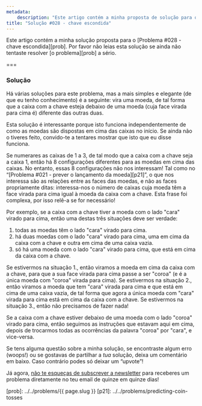 ```yaml
---
metadata:
    description: "Este artigo contém a minha proposta de solução para o problema #028 deste blogue."
title: "Solução #028 - chave escondida"
---
```


Este artigo contém a minha solução proposta para o [Problema #028 - chave escondida][prob]. Por favor não leias esta solução se ainda não tentaste resolver [o problema][prob] a sério.

===

### Solução

Há várias soluções para este problema, mas a mais simples e elegante
(de que eu tenho conhecimento) é a seguinte:
vira uma moeda, de tal forma que a caixa com a chave esteja debaixo
de uma moeda (cuja face virada para cima é) diferente das outras duas.

Esta solução é interessante porque isto funciona independentemente
de como as moedas são dispostas em cima das caixas no início.
Se ainda não o tiveres feito, convido-te a tentares mostrar que isto
que eu disse funciona.

Se numerares as caixas de $1$ a $3$, de tal modo que a caixa com
a chave seja a caixa $1$, então há $8$ configurações diferentes
para as moedas em cima das caixas.
No entanto, essas $8$ configurações não nos interessam!
Tal como no “[Problema #021 - prever o lançamento da moeda][p21]”,
o que nos interessa são as relações entre as faces das moedas, e não
as faces propriamente ditas:
interessa-nos o número de caixas cuja moeda têm a face virada para
cima igual à moeda da caixa com a chave.
Esta frase foi complexa, por isso relê-a se for necessário!

Por exemplo, se a caixa com a chave tiver a moeda com o lado "cara"
virado para cima, então uma destas três situações deve ser verdade:

 1. todas as moedas têm o lado "cara" virado para cima.
 2. há duas moedas com o lado "cara" virado para cima, uma em cima
da caixa com a chave e outra em cima de uma caixa vazia.
 3. só há uma moeda com o lado "cara" virado para cima, que está
em cima da caixa com a chave.

Se estivermos na situação 1., então viramos a moeda em cima da caixa
com a chave, para que a sua face virada para cima passe a ser
"coroa" (e é a única moeda com "coroa" virada para cima).
Se estivermos na situação 2., então viramos a moeda que tem "cara"
virada para cima e que está em cima de uma caixa vazia, de tal forma
que agora a única moeda com "cara" virada para cima está em cima da
caixa com a chave.
Se estivermos na situação 3., então não precisamos de fazer nada!

Se a caixa com a chave estiver debaixo de uma moeda com o lado
"coroa" virado para cima, então seguimos as instruções que estavam
aqui em cima, depois de trocarmos todas as ocorrências da palavra
"coroa" por "cara", e vice-versa.

Se tens alguma questão sobre a minha solução, se encontraste algum erro (woops!) ou se gostavas de partilhar a *tua* solução, deixa um comentário em baixo.
Caso contrário podes só deixar um “upvote”!

Já agora, [não te esqueças de subscrever a newsletter][subscribe] para receberes
um problema diretamente no teu email de quinze em quinze dias!

[subscribe]: https://mathspp.com/subscribe
[prob]: ../../problems/{{ page.slug }}
[p21]: ../../problems/predicting-coin-tosses
